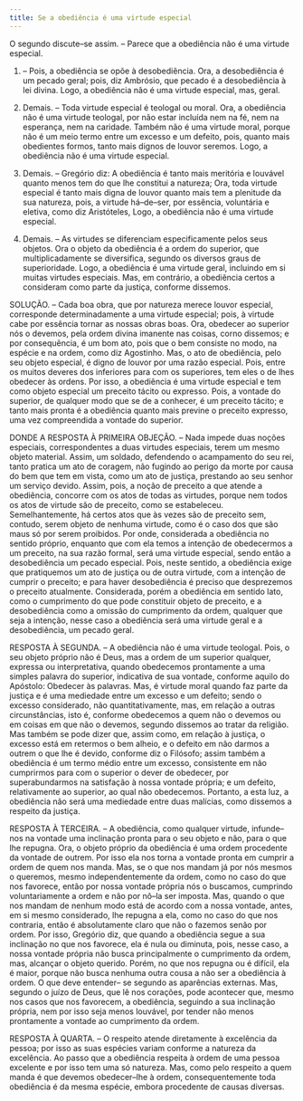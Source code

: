 ```yaml
---
title: Se a obediência é uma virtude especial
---
```


O segundo discute–se assim. – Parece que a obediência não é uma virtude especial.  

1. – Pois, a obediência se opõe à desobediência. Ora, a desobediência é um pecado geral; pois, diz Ambrósio, que pecado é a desobediência à lei divina. Logo, a obediência não é uma virtude especial, mas, geral.  

2. Demais. – Toda virtude especial é teologal ou moral. Ora, a obediência não é uma virtude teologal, por não estar incluída nem na fé, nem na esperança, nem na caridade. Também não é uma virtude moral, porque não é um meio termo entre um excesso e um defeito, pois, quanto mais obedientes formos, tanto mais dignos de louvor seremos. Logo, a obediência não é uma virtude especial.  

3. Demais. – Gregório diz: A obediência é tanto mais meritória e louvável quanto menos tem do que lhe constitui a natureza; Ora, toda virtude especial é tanto mais digna de louvor quanto mais tem a plenitude da sua natureza, pois, a virtude há–de–ser, por essência, voluntária e eletiva, como diz Aristóteles, Logo, a obediência não é uma virtude especial.  

4. Demais. – As virtudes se diferenciam especificamente pelos seus objetos. Ora o objeto da obediência é a ordem do superior, que multiplicadamente se diversifica, segundo os diversos graus de superioridade. Logo, a obediência é uma virtude geral, incluindo em si muitas virtudes especiais.  Mas, em contrário, a obediência certos a consideram como parte da justiça, conforme dissemos.  

SOLUÇÃO. – Cada boa obra, que por natureza merece louvor especial, corresponde determinadamente a uma virtude especial; pois, à virtude cabe por essência tornar as nossas obras boas. Ora, obedecer ao superior nós o devemos, pela ordem divina imanente nas coisas, corno dissemos; e por consequência, é um bom ato, pois que o bem consiste no modo, na espécie e na ordem, como diz Agostinho. Mas, o ato de obediência, pelo seu objeto especial, é digno de louvor por uma razão especial. Pois, entre os muitos deveres dos inferiores para com os superiores, tem eles o de lhes obedecer às ordens. Por isso, a obediência é uma virtude especial e tem como objeto especial um preceito tácito ou expresso. Pois, a vontade do superior, de qualquer modo que se de a conhecer, é um preceito tácito; e tanto mais pronta é a obediência quanto mais previne o preceito expresso, uma vez compreendida a vontade do superior.  

DONDE A RESPOSTA À PRIMEIRA OBJEÇÃO. – Nada impede duas noções especiais, correspondentes a duas virtudes especiais, terem um mesmo objeto material. Assim, um soldado, defendendo o acampamento do seu rei, tanto pratica um ato de coragem, não fugindo ao perigo da morte por causa do bem que tem em vista, como um ato de justiça, prestando ao seu senhor um serviço devido. Assim, pois, a noção de preceito a que atende a obediência, concorre com os atos de todas as virtudes, porque nem todos os atos de virtude são de preceito, como se estabeleceu. Semelhantemente, há certos atos que às vezes são de preceito sem, contudo, serem objeto de nenhuma virtude, como é o caso dos que são maus só por serem proibidos. Por onde, considerada a obediência no sentido próprio, enquanto que com ela temos a intenção de obedecermos a um preceito, na sua razão formal, será uma virtude especial, sendo então a desobediência um pecado especial. Pois, neste sentido, a obediência exige que pratiquemos um ato de justiça ou de outra virtude, com a intenção de cumprir o preceito; e para haver desobediência é preciso que desprezemos o preceito atualmente. Considerada, porém a obediência em sentido lato, como o cumprimento do que pode constituir objeto de preceito, e a desobediência como a omissão do cumprimento da ordem, qualquer que seja a intenção, nesse caso a obediência será uma virtude geral e a desobediência, um pecado geral. 

RESPOSTA À SEGUNDA. – A obediência não é uma virtude teologal. Pois, o seu objeto próprio não é Deus, mas a ordem de um superior qualquer, expressa ou interpretativa, quando obedecemos prontamente a uma simples palavra do superior, indicativa de sua vontade, conforme aquilo do Apóstolo: Obedecer às palavras. Mas, é virtude moral quando faz parte da justiça e é uma mediedade entre um excesso e um defeito; sendo o excesso considerado, não quantitativamente, mas, em relação a outras circunstâncias, isto é, conforme obedecemos a quem não o devemos ou em coisas em que não o devemos, segundo dissemos ao tratar da religião. Mas também se pode dizer que, assim como, em relação à justiça, o excesso está em retermos o bem alheio, e o defeito em não darmos a outrem o que lhe é devido, conforme diz o Filósofo; assim também a obediência é um termo médio entre um excesso, consistente em não cumprirmos para com o superior o dever de obedecer, por superabundarmos na satisfação à nossa vontade própria; e um defeito, relativamente ao superior, ao qual não obedecemos. Portanto, a esta luz, a obediência não será uma mediedade entre duas malícias, como dissemos a respeito da justiça.  

RESPOSTA À TERCEIRA. – A obediência, como qualquer virtude, infunde–nos na vontade uma inclinação pronta para o seu objeto e não, para o que lhe repugna. Ora, o objeto próprio da obediência é uma ordem procedente da vontade de outrem. Por isso ela nos torna a vontade pronta em cumprir a ordem de quem nos manda. Mas, se o que nos mandam já por nós mesmos o queremos, mesmo independentemente da ordem, como no caso do que nos favorece, então por nossa vontade própria nós o buscamos, cumprindo voluntariamente a ordem e não por nô–la ser imposta. Mas, quando o que nos mandam de nenhum modo está de acordo com a nossa vontade, antes, em si mesmo considerado, lhe repugna a ela, como no caso do que nos contraria, então é absolutamente claro que não o fazemos senão por ordem. Por isso, Gregório diz, que quando a obediência segue a sua inclinação no que nos favorece, ela é nula ou diminuta, pois, nesse caso, a nossa vontade própria não busca principalmente o cumprimento da ordem, mas, alcançar o objeto querido. Porém, no que nos repugna ou é difícil, ela é maior, porque não busca nenhuma outra cousa a não ser a obediência à ordem. O que deve entender– se segundo as aparências externas. Mas, segundo o juízo de Deus, que lê nos corações, pode acontecer que, mesmo nos casos que nos favorecem, a obediência, seguindo a sua inclinação própria, nem por isso seja menos louvável, por tender não menos prontamente a vontade ao cumprimento da ordem.  

RESPOSTA À QUARTA. – O respeito atende diretamente à excelência da pessoa; por isso as suas espécies variam conforme a natureza da excelência. Ao passo que a obediência respeita à ordem de uma pessoa excelente e por isso tem uma só natureza. Mas, como pelo respeito a quem manda é que devemos obedecer–lhe à ordem, consequentemente toda obediência é da mesma espécie, embora procedente de causas diversas.
